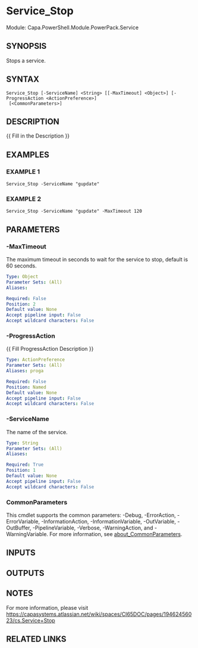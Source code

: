 # Service_Stop

Module: Capa.PowerShell.Module.PowerPack.Service

## SYNOPSIS
Stops a service.

## SYNTAX

```
Service_Stop [-ServiceName] <String> [[-MaxTimeout] <Object>] [-ProgressAction <ActionPreference>]
 [<CommonParameters>]
```

## DESCRIPTION
{{ Fill in the Description }}

## EXAMPLES

### EXAMPLE 1
```
Service_Stop -ServiceName "gupdate"
```

### EXAMPLE 2
```
Service_Stop -ServiceName "gupdate" -MaxTimeout 120
```

## PARAMETERS

### -MaxTimeout
The maximum timeout in seconds to wait for the service to stop, default is 60 seconds.

```yaml
Type: Object
Parameter Sets: (All)
Aliases:

Required: False
Position: 2
Default value: None
Accept pipeline input: False
Accept wildcard characters: False
```

### -ProgressAction
{{ Fill ProgressAction Description }}

```yaml
Type: ActionPreference
Parameter Sets: (All)
Aliases: proga

Required: False
Position: Named
Default value: None
Accept pipeline input: False
Accept wildcard characters: False
```

### -ServiceName
The name of the service.

```yaml
Type: String
Parameter Sets: (All)
Aliases:

Required: True
Position: 1
Default value: None
Accept pipeline input: False
Accept wildcard characters: False
```

### CommonParameters
This cmdlet supports the common parameters: -Debug, -ErrorAction, -ErrorVariable, -InformationAction, -InformationVariable, -OutVariable, -OutBuffer, -PipelineVariable, -Verbose, -WarningAction, and -WarningVariable. For more information, see [about_CommonParameters](http://go.microsoft.com/fwlink/?LinkID=113216).

## INPUTS

## OUTPUTS

## NOTES
For more information, please visit https://capasystems.atlassian.net/wiki/spaces/CI65DOC/pages/19462456023/cs.Service+Stop

## RELATED LINKS
